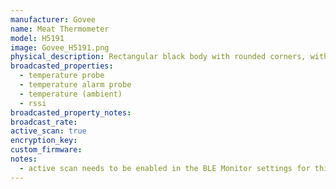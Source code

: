 ```yaml
---
manufacturer: Govee
name: Meat Thermometer
model: H5191
image: Govee_H5191.png
physical_description: Rectangular black body with rounded corners, with one probe.
broadcasted_properties:
  - temperature probe
  - temperature alarm probe
  - temperature (ambient)
  - rssi
broadcasted_property_notes:
broadcast_rate:
active_scan: true
encryption_key:
custom_firmware:
notes:
  - active scan needs to be enabled in the BLE Monitor settings for this sensor to work.
---
```

